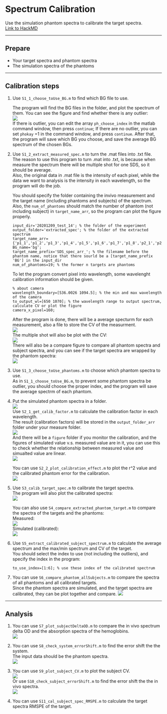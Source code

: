 # Spectrum Calibration
Use the simulation phantom spectra to calibrate the target spectra.  
[Link to HackMD](https://hackmd.io/@kaoben2731/BJllCVUBw)

---

## Prepare
* Your target spectra and phantom spectra
* The simulation spectra of the phantoms

---

## Calibration steps

1. Use `S1_1_choose_toUse_BG.m` to find which BG file to use.  
    
    The program will find the BG files in the folder, and plot the spectrum of them. You can see the figure and find whether there is any outlier:   
    ![](https://i.imgur.com/dnkUcDW.png)  
    If there is outlier, you can edit the array `ph_choose_index` in the matlab command window, then press `continue`; If there are no outlier, you can set `phokay` =1 in the command window, and press `continue`.
    After that, the program will save which BG you choose, and save the average BG spectrum of the chosen BGs.
    
2. Use `S1_2_extract_measured_spec.m` to turn the .mat files into .txt file.  
    The reason to use this program to turn .mat into .txt, is because when measure the spectrum there will be multiple shot for one SDS, so it should be average.  
    Also, the original data in .mat file is the intensity of each pixel, while the data we want to analysis is the intensity in each wavelength, so the program will do the job.  
    
    You should specify the folder containing the invivo measurement and the target name (including phantoms and subjects) of the spectrum. Also, the `num_of_phantoms` should match the number of phantom (not including subject) in `target_name_arr`, so the program can plot the figure properly.
    ```matlab=11
    input_dir='20201209_test_14'; % the folder of the experiment
    output_folder='extracted_spec'; % the folder of the extracted spectrum
    target_name_arr={'p1_1','p1_2','p1_3','p1_4','p1_5','p1_6','p1_7','p1_8','p2_1','p2_2','p3_1','p3_2','p4_1','p4_2','p5_1','p5_2','p6_1','p6_2','p6_3','tc_1','tc_2','tc_3','tc_4','tc_5','tc_6','tc_7','tc_8','tc_9','tc_10'};
    BG_name='bg';
    target_name_prefix='SDS_spec_arr_'; % the filename before the phantom name, notice that there sourld be a [target_name_prefix 'BG'] in the input_dir
    num_of_phantoms=19; % the former n targets are phantoms
    ```
    
    To let the program convert pixel into wavelength, some wavelenght calibration information should be given.
    ```matlab=18
    % about camera
    wavelength_boundary=[536.0026 1094.5]; % the min and max wavelength of the camera
    to_output_wl=[650 1070]; % the wavelength range to output spectrum, calculate CV or plot the figure
    camera_x_pixel=160;
    ```
    
    After the program is done, there will be a average specturm for each measurement, also a file to store the CV of the measurment.  
    ![](https://i.imgur.com/1FZzw7T.png)  
    The multiple shot will also be plot with the CV:  
    ![](https://i.imgur.com/liLRNdk.png)  
    There will also be a compare figure to compare all phantom spectra and subject spectra, and you can see if the target spectra are wrapped by the phantom spectra:  
    ![](https://i.imgur.com/4lGOBGp.png)  
    
3. Use `S1_3_choose_toUse_phantoms.m` to choose which phantom spectra to use.  
    As in `S1_1_choose_toUse_BG.m`, to prevent some phantom spectra be outlier, you should choose the proper index, and the program will save the average spectrm of each phantom.

4. Put the simulated phantom spectra in a folder.  
    ![](https://i.imgur.com/jPQoWdA.png)  
    Use `S2_1_get_calib_factor.m` to calculate the calibration factor in each wavelength.  
    The result (calibration factors) will be stored in the `output_folder_arr` folder under your measure folder.  
    ![](https://i.imgur.com/qNHUEdL.png)  
    And there will be a `figure` folder if you monitor the calibration, and the figures of simulated value v.s. measured value are in it, you can use this to check whether the relationship between measured value and simualted value are linear.  
    ![](https://i.imgur.com/YmCP3Cp.png)  
    
    You can use `S2_2_plot_calibration_effect.m` to plot the r^2 value and the calibrated phantom error for the calibration.  
    ![](https://i.imgur.com/5jdjgOC.png)  
    
5. Use `S3_calib_target_spec.m` to calibrate the target spectra.  
    The program will also plot the calibrated spectra:  
    ![](https://i.imgur.com/DVUVEaT.png)  
    
    You can also use `S4_compare_extracted_phantom_target.m` to compare the spectra of the targets and the phantoms:  
    Measured:  
    ![](https://i.imgur.com/0XGk758.png)  
    Simulated (calibrated):  
    ![](https://i.imgur.com/yAvTBss.png)
    
6. Use `S5_extract_calibrated_subject_spectrum.m` to calculate the average spectrum and the max/min spectrum and CV of the target.  
    You should select the index to use (not including the outliers), and specify the index in the program:  
    ```matlab=15
    to_use_index=[1:6]; % use these index of the calibrated spectrum
    ```

7. You can use `S6_compare_phantom_allSubjects.m` to compare the spectra of all phantoms and all calibrated targets.  
    Since the phantom spectra are simulated, and the target spectra are calibrated, they can be plot together and compare.
    ![](https://i.imgur.com/SIB1CsV.png)



---

## Analysis

1. You can use `S7_plot_subjectDeltaOD.m` to compare the in vivo spectrum delta OD and the absorption spectra of the hemoglobins.  
    ![](https://i.imgur.com/76uSeoy.png)  

2. You can use `S8_check_system_errorShift.m` to find the error shift the the system.  
    The input data should be the phantom spectra.  
    ![](https://i.imgur.com/ibBhwKw.png)  

3. You can use `S9_plot_subject_CV.m` to plot the subject CV.  
    ![](https://i.imgur.com/LZUuZWj.png)  
    Or use `S10_check_subject_errorShift.m` to find the error shift the the in vivo spectra.  
    ![](https://i.imgur.com/MWkUDyg.png)  

4. You can use `S11_cal_subject_spec_RMSPE.m` to calculate the target spectra RMSPE of the target.